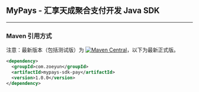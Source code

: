 ## MyPays - 汇享天成聚合支付开发 Java SDK

---------------------------------
### Maven 引用方式
注意：最新版本（包括测试版）为  [![Maven Central](https://img.shields.io/maven-central/v/com.github.binarywang/wx-java.svg)](http://mvnrepository.com/artifact/com.zoeyun/mypays-sdk)，以下为最新正式版。

```xml
<dependency>
  <groupId>com.zoeyun</groupId>
  <artifactId>mypays-sdk-pay</artifactId>
  <version>1.0.0</version>
</dependency>
```
